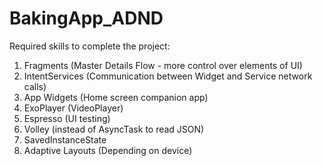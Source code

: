 # BakingApp_ADND
Required skills to complete the project:
1) Fragments (Master Details Flow - more control over elements of UI)
2) IntentServices (Communication between Widget and Service network calls)
3) App Widgets (Home screen companion app)
4) ExoPlayer (VideoPlayer)
5) Espresso (UI testing)
6) Volley (instead of AsyncTask to read JSON)
7) SavedInstanceState
8) Adaptive Layouts (Depending on device)
